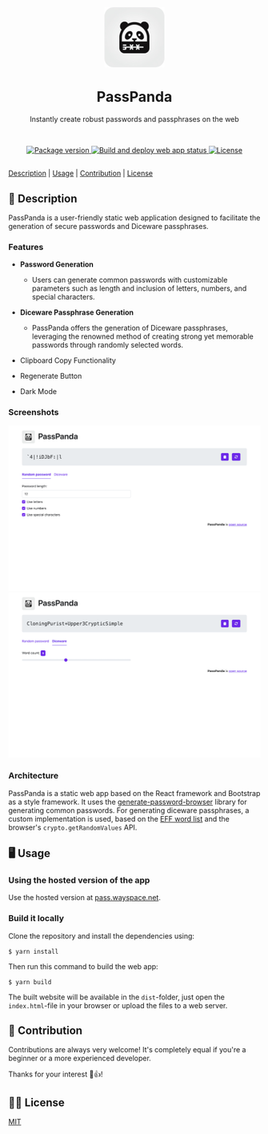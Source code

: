 <p align="center">
    <img src=".github/media/logo.png" width="120" height="120" alt="PassPanda app logo">
</p>

<h1 align="center">PassPanda</h1>
<p align="center">Instantly create robust passwords and passphrases on the web</p>

<br>

<p align="center">
    <a href="https://github.com/jarne/passpanda/blob/main/package.json">
        <img src="https://img.shields.io/github/package-json/v/jarne/passpanda.svg" alt="Package version">
    </a>
    <a href="https://github.com/jarne/passpanda/actions/workflows/build-deploy.yml">
        <img src="https://github.com/jarne/passpanda/actions/workflows/build-deploy.yml/badge.svg" alt="Build and deploy web app status">
    </a>
    <a href="https://github.com/jarne/passpanda/blob/main/LICENSE">
        <img src="https://img.shields.io/github/license/jarne/passpanda.svg" alt="License">
    </a>
</p>

##

[Description](#-description) | [Usage](#-usage) | [Contribution](#-contribution) | [License](#%EF%B8%8F-license)

## 📙 Description

PassPanda is a user-friendly static web application designed to facilitate the generation of secure passwords and Diceware passphrases.

### Features

-   **Password Generation**

    -   Users can generate common passwords with customizable parameters such as length and inclusion of letters, numbers, and special characters.

-   **Diceware Passphrase Generation**

    -   PassPanda offers the generation of Diceware passphrases, leveraging the renowned method of creating strong yet memorable passwords through randomly selected words.

-   Clipboard Copy Functionality
-   Regenerate Button
-   Dark Mode

### Screenshots

<img src=".github/media/screenshot_common.png" alt="Common password generation page">

<img src=".github/media/screenshot_passphrase.png" alt="Passphrase generation page">

### Architecture

PassPanda is a static web app based on the React framework and Bootstrap as a style framework.
It uses the [generate-password-browser](https://www.npmjs.com/package/generate-password-browser) library for generating common passwords.
For generating diceware passphrases, a custom implementation is used,
based on the [EFF word list](https://www.eff.org/files/2016/07/18/eff_large_wordlist.txt)
and the browser's `crypto.getRandomValues` API.

## 🖥 Usage

### Using the hosted version of the app

Use the hosted version at [pass.wayspace.net](https://pass.wayspace.net).

### Build it locally

Clone the repository and install the dependencies using:

```
$ yarn install
```

Then run this command to build the web app:

```
$ yarn build
```

The built website will be available in the `dist`-folder, just open the `index.html`-file in your browser or upload the files to a web server.

## 🙋‍ Contribution

Contributions are always very welcome! It's completely equal if you're a beginner or a more experienced developer.

Thanks for your interest 🎉👍!

## 👨‍⚖️ License

[MIT](https://github.com/jarne/passpanda/blob/main/LICENSE)
